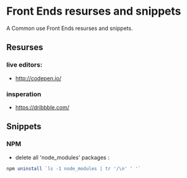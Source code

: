 # Front Ends resurses and snippets  
A Common use Front Ends resurses and snippets.    

## Resurses

### live editors:
- http://codepen.io/

### insperation
- https://dribbble.com/

## Snippets
### NPM 

- delete all 'node_modules' packages :
```javascript
npm uninstall `ls -1 node_modules | tr '/\n' ' '`
```




